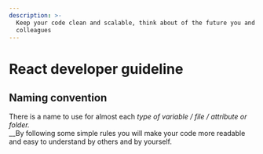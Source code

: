```yaml
---
description: >-
  Keep your code clean and scalable, think about of the future you and your
  colleagues
---
```


# React developer guideline

## Naming convention

There is a name to use for almost each _type of variable / file / attribute or folder._ \
__By following some simple rules you will make your code more readable and easy to understand by others and by yourself.
